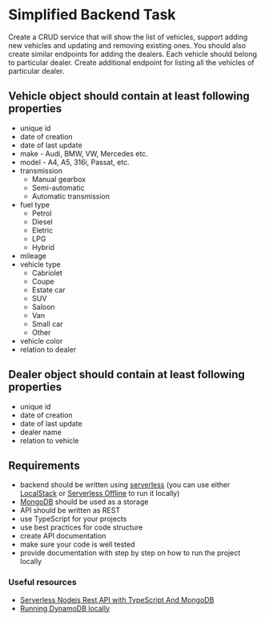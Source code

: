 # Simplified Backend Task

Create a CRUD service that will show the list of vehicles, support adding new vehicles and updating and removing existing ones. You should also create similar endpoints for adding the dealers. Each vehicle should belong to particular dealer. Create additional endpoint for listing all the vehicles of particular dealer.

## Vehicle object should contain at least following properties

- unique id
- date of creation
- date of last update
- make - Audi, BMW, VW, Mercedes etc.
- model - A4, A5, 316i, Passat, etc.
- transmission
  - Manual gearbox
  - Semi-automatic
  - Automatic transmission
- fuel type
  - Petrol
  - Diesel
  - Eletric
  - LPG
  - Hybrid
- mileage
- vehicle type
  - Cabriolet
  - Coupe
  - Estate car
  - SUV
  - Saloon
  - Van
  - Small car
  - Other
- vehicle color
- relation to dealer

## Dealer object should contain at least following properties

- unique id
- date of creation
- date of last update
- dealer name
- relation to vehicle

## Requirements

- backend should be written using [serverless](https://www.serverless.com/) (you can use either [LocalStack](https://github.com/localstack/localstack) or [Serverless Offline](https://www.npmjs.com/package/serverless-offline) to run it locally)
- [MongoDB](https://www.mongodb.com/) should be used as a storage
- API should be written as REST
- use TypeScript for your projects
- use best practices for code structure
- create API documentation
- make sure your code is well tested
- provide documentation with step by step on how to run the project locally

### Useful resources

- [Serverless Nodejs Rest API with TypeScript And MongoDB](https://www.serverless.com/examples/aws-node-rest-api-typescript)
- [Running DynamoDB locally](https://docs.aws.amazon.com/en_en/amazondynamodb/latest/developerguide/DynamoDBLocal.DownloadingAndRunning.html)
